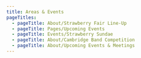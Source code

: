 ```yaml
---
title: Areas & Events
pageTitles:
  - pageTitle: About/Strawberry Fair Line-Up
  - pageTitle: Pages/Upcoming Events
  - pageTitle: Events/Strawberry Sundae
  - pageTitle: About/Cambridge Band Competition
  - pageTitle: About/Upcoming Events & Meetings
---
```


